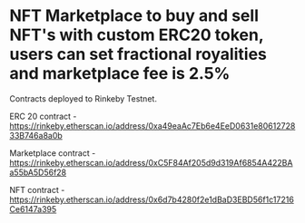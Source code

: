 # NFT Marketplace to buy and sell NFT's with custom ERC20 token, users can set fractional royalities and marketplace fee is 2.5%

Contracts deployed to Rinkeby Testnet.

ERC 20 contract - https://rinkeby.etherscan.io/address/0xa49eaAc7Eb6e4EeD0631e8061272833B746a8a0b

Marketplace contract - https://rinkeby.etherscan.io/address/0xC5F84Af205d9d319Af6854A422BAa55bA5D56f28

NFT contract - https://rinkeby.etherscan.io/address/0x6d7b4280f2e1dBaD3EBD56f1c17216Ce6147a395
